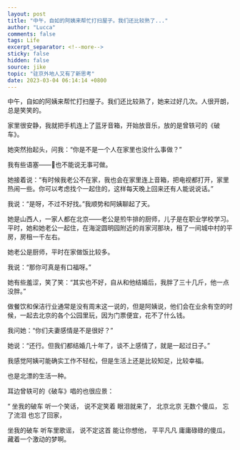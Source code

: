```yaml
---
layout: post
title: "中午，自如的阿姨来帮忙打扫屋子。我们还比较熟了..."
author: "Lucca"
comments: false
tags: Life
excerpt_separator: <!--more-->
sticky: false
hidden: false
source: jike
topic: "驻京外地人又有了新思考"
date: 2023-03-04 06:14:14 +0800
---
```


中午，自如的阿姨来帮忙打扫屋子。我们还比较熟了，她来过好几次。人很开朗，总是笑笑的。

<!--more-->



家里很安静，我就把手机连上了蓝牙音箱，开始放音乐，放的是曾轶可的《破车》。

她突然抬起头，问我：“你是不是一个人在家里也没什么事做？”

我有些语塞——🤔也不能说无事可做。

她接着说：“有时候我老公不在家，我也会在家里连上音箱，把电视都打开，家里热闹一些。你可以考虑找个一起住的，这样每天晚上回来还有人能说说话。”

我说：“是呀，不过不好找。”我顺势和阿姨聊起了天。

她是山西人，一家人都在北京——老公是煎牛排的厨师，儿子是在职业学校学习。平时，她和她老公一起住，在海淀圆明园附近的肖家河那块，租了一间城中村的平房，房租一千左右。

她老公是厨师，平时在家做饭比较多。

我说：“那你可真是有口福呀。”

她有些羞涩，笑了笑：“其实也不好，自从和他结婚后，我胖了三十几斤，他一点没胖。”

做餐饮和保洁行业通常是没有周末这一说的，但是阿姨说，他们会在业余有空的时候，一起去北京的各个公园里玩，因为门票便宜，花不了什么钱。

我问她：“你们夫妻感情是不是很好？”

她说：“还行。但我们都结婚几十年了，谈不上感情了，就是一起过日子。”

我感觉阿姨可能确实工作不轻松，但是生活上还是比较知足，比较幸福。

也是北漂的生活一种。

耳边曾轶可的《破车》唱的也很应景：

“
坐我的破车 听一个笑话，
说不定笑着 眼泪就来了，
北京北京 无数个傻瓜，
忘了流泪 也忘了回家，

坐我的破车 听车里歌谣，
说不定这首 能让你想他，
平平凡凡 庸庸碌碌的傻瓜，
藏着一个激动的梦啊。
